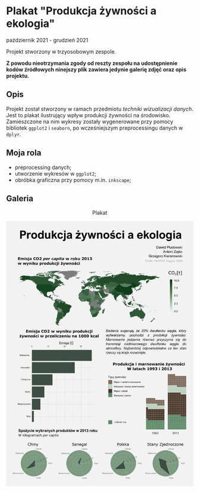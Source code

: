 # Plakat "Produkcja żywności a ekologia"
październik 2021 - grudzień 2021

Projekt stworzony w trzyosobowym zespole.

**Z powodu nieotrzymania zgody od reszty zespołu na udostępnienie kodów źródłowych ninejszy plik zawiera jedynie galerię zdjęć oraz opis projektu.**

## Opis
Projekt został stworzony w ramach przedmiotu *techniki wizualizacji danych*. Jest to plakat ilustrujący wpływ produkcji żywności na środowisko. Zamieszczone na nim wykresy zostały wygenerowane przy pomocy bibliotek `ggplot2` i `seaborn`, po wcześniejszym preprocessingu danych w `dplyr`. 

## Moja rola
* preprocessing danych;
* utworzenie wykresów w `ggplot2`;
* obróbka graficzna przy pomocy m.in. `inkscape`;

## Galeria

<p align="center">Plakat</p>

<div align="center"><img src="./img/poster.jpg" alt="drawing" width="600"/></div>

